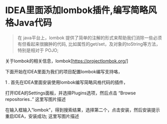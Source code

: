 # IDEA里面添加lombok插件,编写简略风格Java代码

> 在 java平台上，lombok 提供了简单的注解的形式来帮助我们消除一些必须有但看起来很臃肿的代码, 比如属性的get/set，及对象的toString等方法，特别是相对于 POJO;

关于lombok的相关信息，lombok[https://projectlombok.org/]

下面开始在IDEA里面为我们的项目配置lombok编写支持咯，

1 . 首先在IDEA里面安装使用lombok编写简略风格代码的插件，

打开IDEA的Settings面板，并选择Plugins选项，然后点击 “Browse repositories..” 
这里写图片描述

在输入框输入”lombok”，得到搜索结果，选择第二个，点击安装，然后安装提示重启IDEA，安装成功; 
这里写图片描述